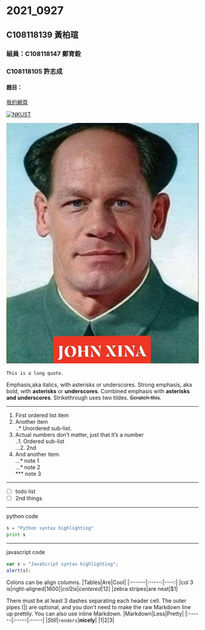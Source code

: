 # 2021_0927

## C108118139 黃柏瑄

### 組員：C108118147 鄭育銓
###      C108118105 許志成

#### 題目：

[我的網頁]()

[![NKUST](https://www.nkust.edu.tw/var/file/0/1000/img/513/182513897.png "高科大")](https://www.nkust.edu.tw/)

![xina](xina.jpg)

```
This is a long quote.
```
Emphasis,aka italics, with asterisks or underscores.
Strong emphasis, aka bold, with **asterisks** or **underscores**.
Combined emphasis with **asterisks and underscores**.
Strikethrough uses two tildes. <s>Scratch this</s>.

---

1. First ordered list item</br>
2. Another item</br>
    ..* Unordered sub-list.</br>
3. Actual numbers don’t matter, just that it’s a number</br>
    ..1. Ordered sub-list</br>
    …2. 2nd</br>
4. And another item. </br>
    ...* note 1</br>
    …* note 2</br>
    *** note 3
---
- [ ] todo list
- [ ] 2nd things
---
python code
```python
s = "Python syntax highlighting"
print s
```
---
javascript code
```js
var s = "JavaScript syntax highlighting";
alert(s);
```
Colons can be align columns.
|Tables|Are|Cool|
|:------|:-----:|----:|
|col 3 is|right-aligned|$1600|
|col 2 is|centered|$12|
|zebra stripes|are neat|$1|

There must be at least 3 dashes separating each header cell. The outer pipes (|) are optional, and you don't need to make the raw Markdown line up prettily. You can also use inline Markdown.
|Markdown|Less|Pretty|
|:------|:-----|:-----|
|*Still*|`renders`|**nicely**|
|1|2|3|

